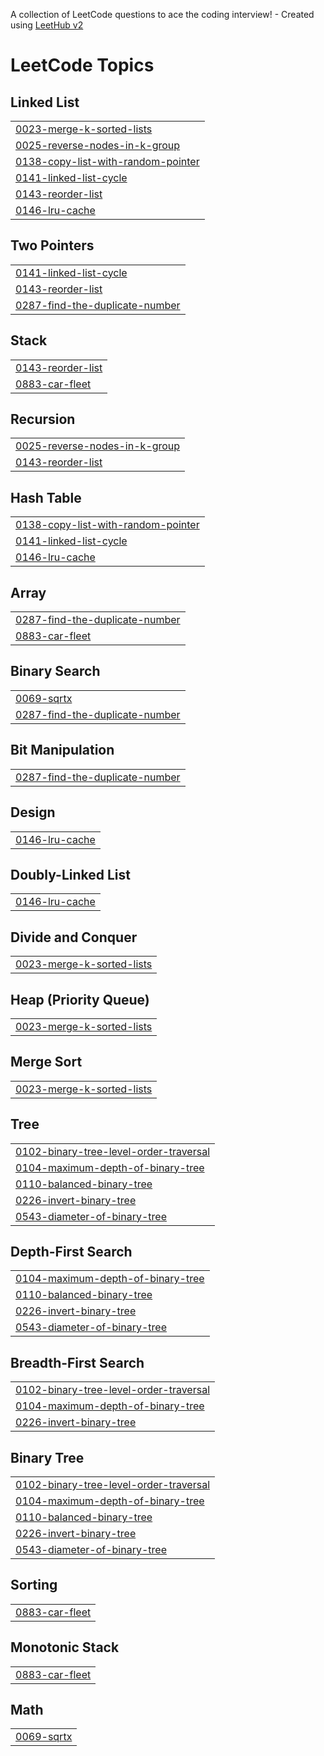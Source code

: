 A collection of LeetCode questions to ace the coding interview! - Created using [LeetHub v2](https://github.com/arunbhardwaj/LeetHub-2.0)
<!---LeetCode Topics Start-->
# LeetCode Topics
## Linked List
|  |
| ------- |
| [0023-merge-k-sorted-lists](https://github.com/PVSKR/Leetcode/tree/master/0023-merge-k-sorted-lists) |
| [0025-reverse-nodes-in-k-group](https://github.com/PVSKR/Leetcode/tree/master/0025-reverse-nodes-in-k-group) |
| [0138-copy-list-with-random-pointer](https://github.com/PVSKR/Leetcode/tree/master/0138-copy-list-with-random-pointer) |
| [0141-linked-list-cycle](https://github.com/PVSKR/Leetcode/tree/master/0141-linked-list-cycle) |
| [0143-reorder-list](https://github.com/PVSKR/Leetcode/tree/master/0143-reorder-list) |
| [0146-lru-cache](https://github.com/PVSKR/Leetcode/tree/master/0146-lru-cache) |
## Two Pointers
|  |
| ------- |
| [0141-linked-list-cycle](https://github.com/PVSKR/Leetcode/tree/master/0141-linked-list-cycle) |
| [0143-reorder-list](https://github.com/PVSKR/Leetcode/tree/master/0143-reorder-list) |
| [0287-find-the-duplicate-number](https://github.com/PVSKR/Leetcode/tree/master/0287-find-the-duplicate-number) |
## Stack
|  |
| ------- |
| [0143-reorder-list](https://github.com/PVSKR/Leetcode/tree/master/0143-reorder-list) |
| [0883-car-fleet](https://github.com/PVSKR/Leetcode/tree/master/0883-car-fleet) |
## Recursion
|  |
| ------- |
| [0025-reverse-nodes-in-k-group](https://github.com/PVSKR/Leetcode/tree/master/0025-reverse-nodes-in-k-group) |
| [0143-reorder-list](https://github.com/PVSKR/Leetcode/tree/master/0143-reorder-list) |
## Hash Table
|  |
| ------- |
| [0138-copy-list-with-random-pointer](https://github.com/PVSKR/Leetcode/tree/master/0138-copy-list-with-random-pointer) |
| [0141-linked-list-cycle](https://github.com/PVSKR/Leetcode/tree/master/0141-linked-list-cycle) |
| [0146-lru-cache](https://github.com/PVSKR/Leetcode/tree/master/0146-lru-cache) |
## Array
|  |
| ------- |
| [0287-find-the-duplicate-number](https://github.com/PVSKR/Leetcode/tree/master/0287-find-the-duplicate-number) |
| [0883-car-fleet](https://github.com/PVSKR/Leetcode/tree/master/0883-car-fleet) |
## Binary Search
|  |
| ------- |
| [0069-sqrtx](https://github.com/PVSKR/Leetcode/tree/master/0069-sqrtx) |
| [0287-find-the-duplicate-number](https://github.com/PVSKR/Leetcode/tree/master/0287-find-the-duplicate-number) |
## Bit Manipulation
|  |
| ------- |
| [0287-find-the-duplicate-number](https://github.com/PVSKR/Leetcode/tree/master/0287-find-the-duplicate-number) |
## Design
|  |
| ------- |
| [0146-lru-cache](https://github.com/PVSKR/Leetcode/tree/master/0146-lru-cache) |
## Doubly-Linked List
|  |
| ------- |
| [0146-lru-cache](https://github.com/PVSKR/Leetcode/tree/master/0146-lru-cache) |
## Divide and Conquer
|  |
| ------- |
| [0023-merge-k-sorted-lists](https://github.com/PVSKR/Leetcode/tree/master/0023-merge-k-sorted-lists) |
## Heap (Priority Queue)
|  |
| ------- |
| [0023-merge-k-sorted-lists](https://github.com/PVSKR/Leetcode/tree/master/0023-merge-k-sorted-lists) |
## Merge Sort
|  |
| ------- |
| [0023-merge-k-sorted-lists](https://github.com/PVSKR/Leetcode/tree/master/0023-merge-k-sorted-lists) |
## Tree
|  |
| ------- |
| [0102-binary-tree-level-order-traversal](https://github.com/PVSKR/Leetcode/tree/master/0102-binary-tree-level-order-traversal) |
| [0104-maximum-depth-of-binary-tree](https://github.com/PVSKR/Leetcode/tree/master/0104-maximum-depth-of-binary-tree) |
| [0110-balanced-binary-tree](https://github.com/PVSKR/Leetcode/tree/master/0110-balanced-binary-tree) |
| [0226-invert-binary-tree](https://github.com/PVSKR/Leetcode/tree/master/0226-invert-binary-tree) |
| [0543-diameter-of-binary-tree](https://github.com/PVSKR/Leetcode/tree/master/0543-diameter-of-binary-tree) |
## Depth-First Search
|  |
| ------- |
| [0104-maximum-depth-of-binary-tree](https://github.com/PVSKR/Leetcode/tree/master/0104-maximum-depth-of-binary-tree) |
| [0110-balanced-binary-tree](https://github.com/PVSKR/Leetcode/tree/master/0110-balanced-binary-tree) |
| [0226-invert-binary-tree](https://github.com/PVSKR/Leetcode/tree/master/0226-invert-binary-tree) |
| [0543-diameter-of-binary-tree](https://github.com/PVSKR/Leetcode/tree/master/0543-diameter-of-binary-tree) |
## Breadth-First Search
|  |
| ------- |
| [0102-binary-tree-level-order-traversal](https://github.com/PVSKR/Leetcode/tree/master/0102-binary-tree-level-order-traversal) |
| [0104-maximum-depth-of-binary-tree](https://github.com/PVSKR/Leetcode/tree/master/0104-maximum-depth-of-binary-tree) |
| [0226-invert-binary-tree](https://github.com/PVSKR/Leetcode/tree/master/0226-invert-binary-tree) |
## Binary Tree
|  |
| ------- |
| [0102-binary-tree-level-order-traversal](https://github.com/PVSKR/Leetcode/tree/master/0102-binary-tree-level-order-traversal) |
| [0104-maximum-depth-of-binary-tree](https://github.com/PVSKR/Leetcode/tree/master/0104-maximum-depth-of-binary-tree) |
| [0110-balanced-binary-tree](https://github.com/PVSKR/Leetcode/tree/master/0110-balanced-binary-tree) |
| [0226-invert-binary-tree](https://github.com/PVSKR/Leetcode/tree/master/0226-invert-binary-tree) |
| [0543-diameter-of-binary-tree](https://github.com/PVSKR/Leetcode/tree/master/0543-diameter-of-binary-tree) |
## Sorting
|  |
| ------- |
| [0883-car-fleet](https://github.com/PVSKR/Leetcode/tree/master/0883-car-fleet) |
## Monotonic Stack
|  |
| ------- |
| [0883-car-fleet](https://github.com/PVSKR/Leetcode/tree/master/0883-car-fleet) |
## Math
|  |
| ------- |
| [0069-sqrtx](https://github.com/PVSKR/Leetcode/tree/master/0069-sqrtx) |
<!---LeetCode Topics End-->